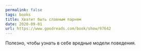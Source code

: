 ```yaml
---
permalink: false
tags: books
title: Хватит быть славным парнем
date: 2020-09-01
url: https://www.goodreads.com/book/show/97642
---
```

Полезно, чтобы узнать в себе вредные модели поведения.
